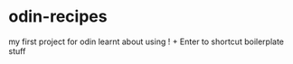 # odin-recipes

my first project for odin
learnt about using ! + Enter to shortcut boilerplate stuff
